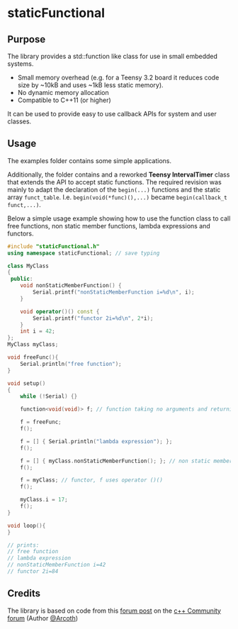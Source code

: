 # staticFunctional

## Purpose
The library provides a std::function like class for use in small embedded systems.

- Small memory overhead (e.g. for a Teensy 3.2 board it reduces code size by ~10kB and uses ~1kB less static memory).
- No dynamic memory allocation
- Compatible to C++11 (or higher)

It can be used to provide easy to use callback APIs for system and user classes.

## Usage

The examples folder contains some simple applications.

Additionally, the folder contains and a reworked **Teensy IntervalTimer** class that extends the API to accept static functions. The required revision was mainly to adapt the declaration of the `begin(...)` functions and the static array `funct_table`. I.e. `begin(void(*func)(),...)` became `begin(callback_t funct,...)`.

Below a simple usage example showing how to use the function class to call free functions, non static member functions, lambda expressions and functors.
```c++
#include "staticFunctional.h"
using namespace staticFunctional; // save typing

class MyClass
{
 public:
    void nonStaticMemberFunction() {
        Serial.printf("nonStaticMemberFunction i=%d\n", i);
    }

    void operator()() const {
        Serial.printf("functor 2i=%d\n", 2*i);
    }
    int i = 42;
};
MyClass myClass;

void freeFunc(){
    Serial.println("free function");
}

void setup()
{
    while (!Serial) {}

    function<void(void)> f; // function taking no arguments and returning nothing

    f = freeFunc;
    f();

    f = [] { Serial.println("lambda expression"); };
    f();

    f = [] { myClass.nonStaticMemberFunction(); }; // non static member function
    f();

    f = myClass; // functor, f uses operator ()()
    f();

    myClass.i = 17;
    f();
}

void loop(){
}

// prints:
// free function
// lambda expression
// nonStaticMemberFunction i=42
// functor 2i=84
```


## Credits

The library is based on code from this [forum post](https://www.c-plusplus.net/forum/topic/344451/std-function-und-std-bind-durch-einfachere-eigene-variante-ersetzen-signal-slot/17) on the [c++ Community forum](https://www.c-plusplus.net/forum/) (Author [@Arcoth](https://github.com/Arcoth))


